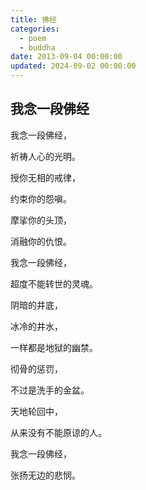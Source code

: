 ```yaml
---
title: 佛经
categories:
  - poem
  - buddha
date: 2013-09-04 00:00:00
updated: 2024-09-02 00:00:00
---
```


## 我念一段佛经 ##

我念一段佛经，

祈祷人心的光明。

授你无相的戒律，

约束你的怨嗔。

摩挲你的头顶，

消融你的仇恨。


我念一段佛经，

超度不能转世的灵魂。

阴暗的井底，

冰冷的井水，

一样都是地狱的幽禁。

彻骨的惩罚，

不过是洗手的金盆。

天地轮回中，

从来没有不能原谅的人。


我念一段佛经，

张扬无边的悲悯。